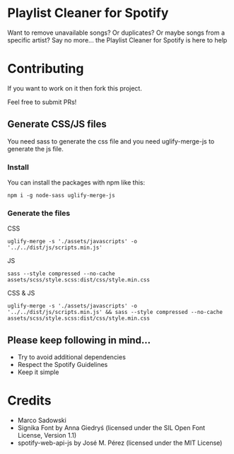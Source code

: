 # Playlist Cleaner for Spotify

Want to remove unavailable songs? Or duplicates? Or maybe songs from a specific artist? Say no more... the Playlist Cleaner for Spotify is here to help

# Contributing

If you want to work on it then fork this project. 

Feel free to submit PRs!

## Generate CSS/JS files

You need sass to generate the css file and you need uglify-merge-js to generate the js file.

### Install

You can install the packages with npm like this:

`npm i -g node-sass uglify-merge-js`

###  Generate the files
CSS

`uglify-merge -s './assets/javascripts' -o '../../dist/js/scripts.min.js'`

JS

`sass --style compressed --no-cache  assets/scss/style.scss:dist/css/style.min.css`

CSS & JS

`uglify-merge -s './assets/javascripts' -o '../../dist/js/scripts.min.js' && sass --style compressed --no-cache  assets/scss/style.scss:dist/css/style.min.css`

## Please keep following in mind...

- Try to avoid additional dependencies
- Respect the Spotify Guidelines
- Keep it simple

# Credits

- Marco Sadowski
- Signika Font by Anna Giedryś (licensed under the SIL Open Font License, Version 1.1)
- spotify-web-api-js by José M. Pérez (licensed under the MIT License)
